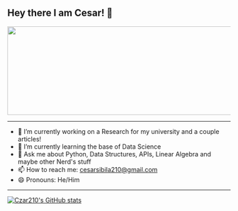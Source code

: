 ## Hey there I am Cesar! 👋


<img src = "https://github.com/Czar210/Czar210/assets/66441784/99a56b09-81c2-4b4d-aafd-ec2eaae51544" width="1050" height="200">



---


- 🔭 I’m currently working on a Research for my university and a couple articles!
- 🌱 I’m currently learning the base of Data Science
- 💬 Ask me about Python, Data Structures, APIs, Linear Algebra and maybe other Nerd's stuff
- 📫 How to reach me: cesarsibila210@gmail.com
- 😄 Pronouns: He/Him


---

[![Czar210's GitHub stats](https://github-readme-stats.vercel.app/api?username=Czar210&show_icons=true&theme=default&width=2050&height=500)](https://github.com/Czar210/github-readme-stats)
